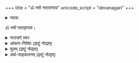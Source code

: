 +++
title = "ॐ नमो नारायणाय"
unicode_script = "devanagari"
+++

<details><summary>न्यासः</summary>

- ना॒राय॑ण ऋषिः॑
- गा॒य॒त्री च्छन्दः॑
- नाराय॒णो दे॒वता॑
</details>


ॐ नमो॑ नाराय॒णाय॑।


<details><summary>नारायणे स्वरः</summary>

> ॐ नमो॑ नाराय॒णाय॑ … "प्रत्युत्त॑ब्ध्यै सय॒त्वाय॑ ॥" इति प्रसिद्धं तैत्तिरीयवेदवाक्यं दृष्टान्तयन्त्यभिज्ञाः।

इति स्वरं दर्शयन्त्य् अहोबिलमठाह्निकपुस्तके (मन्त्रे तृतीयाष्टमौ स्वरितौ, षष्ठः अनुदात्त इति साम्यम्)।

व्युत्पत्तयः -

- नर आत्मा। ततो जातान्याकाशादीनि नाराणि, तानि कार्य्याणि अयते कारणात्मना व्याप्नुते नारायणः। अस्मिन् पक्षे नारायण꣡ इति।
-  नराज्जातानि तत्त्वानि नाराणीति विदुर्बुधाः । तान्येवायनं यस्य तेन नारायणः स्मृतः॥ अस्मिन् पक्षे नारा꣡यण इति।
- "नारञ्च मोक्षणं पुण्यम्, अयनं ज्ञानमीप्सितम् । तयोर्ज्ञानं भवेद् यस्मात् सोऽयं नारायणः स्मृतः"। अस्मिन् पक्षे नारा꣡यण इति।
</details>

<details><summary>आंकार-निवेशः (द्रष्टुं नोद्यम्)</summary>

> “न स्वरः प्रणवोऽङ्गानि नाप्यन्यविधयस्तथा ।  
स्त्रीणान्तु शूद्राजातीनां मन्त्रमात्रोक्तिरिष्यते”(नारदीयकल्पम्)

> “तत्रोत्तरायणस्यादिर्बिन्दुमान्विष्णुरन्ततः ।  
> बीजमष्टाक्षरस्य स्यात्तेनाष्टाक्षरता भवेत्”(नारदीयम् 1-57)


वेदबाह्येभ्यः साम्रदायिका ॐ-कारस्य स्थानय् आंकारं ददति - न स्त्री शूद्रावधीयेतामिति।  
तद् इदं नारद-वाक्यानुसारेण समर्थयन्ति -  

> उत्तरस्य अयन-शब्दस्यादिस् विष्णुः (=अकारः) बिन्दुमान् अन्ततः = बीजम् अष्टाक्षरस्य।  

दक्षिणकलार्यास् तु स्त्री-शूद्रेभ्योऽपि प्रणवं ददति (अरयर्-रामशर्मा [ऽत्र](https://www.youtube.com/watch?v=DIBE21hxxVQ) ) ।  
ते केचित् तद् एव वाक्यं व्याकुर्वन्ति -  

> अन्ततः, उत्तरायणस्यादिः (= उकारः) बिन्दुमान्,  विष्णुः (=अकारः) (च) = बीजम् अष्टाक्षरस्य।  

तथा व्याकृते तु,  
तद् इदं नारदीयं शास्त्रं  
द्विजेतरपक्षे प्रणवं निषिध्य  
पुनस् तम् एव प्रणवं विदधातीति  
अहो विचित्रम्। 


एवं शैवागमेष्व् अपि व्यत्यासो दृश्यते - शूद्रेभ्यः पञ्चाक्षरी।  
पुनः शब्दक्रमे ऽपि व्यत्यासः -  
"नमः शिवाय" इति वेदे वर्तमानम् अभिलक्ष्य  
शूद्रा "शिवाय नम" इति वदेयुर् इति।  
लोके तु समानां षडक्षरीं लभमानाः शूद्रा अपि दृश्यन्ते। 
</details>


<details><summary>मूलम् (द्रष्टुं नोद्यम्)</summary>

- नारायणाथर्वशीर्षोपनिषत्

> Narayana atharvashira is  also called narayana upanishad and associated with Krishna YV. It has an exalted place in vaikhanasa paddhatis and there r reasons to believe that it is a vaikhanasa text which has become very popular later.
>
> Interestingly, it is the Vedic text which still survives in Bali. No other upanishad survives there.. nor any samhita
>
> - ravilochanaH
</details>

<details><summary>अर्थ-सङ्कलनम् (द्रष्टुं नोद्यम्)</summary>

नारायण-शब्दस्य विष्णु-शब्दस्यापेक्षया, वासु-देव-शब्दस्यापेक्षया च  
विपुलतरार्थ-प्रपञ्चवान्।  

शब्दार्थाः - 

- **नरः** = न रिष्यते → जीवो, सर्वेश्वरो ऽपि वा (अस्मिन् पक्षे दुर्गुणास्पृष्टत्वात्)।  
- **नारः** = नरस्यायम्‌। 
- **अयनः** = उपायः, उपेयः, गृहम् … ।  
  - अय (गतौ) - "ल्युट्" (३-३-११५) इति स्थिते, निरुक्त-बलेन पुंस्त्वम् (यद् अपेक्षितं तत्पुरुषसमासान्ते ऽपि)। 
- णत्वं पाणिनिना संज्ञायां विधीयते। तेन सर्वत्र विशेष्यं हि नारायणशब्दः। 


- बहु-व्रीहि-घटनेन +बहिर्-व्याप्तिः।
- तत्-पुरुष-घटनेन +अन्ये ऽर्थाः। वेदे स्वरोऽपि तत्पुरुषपरः। 
</details>
